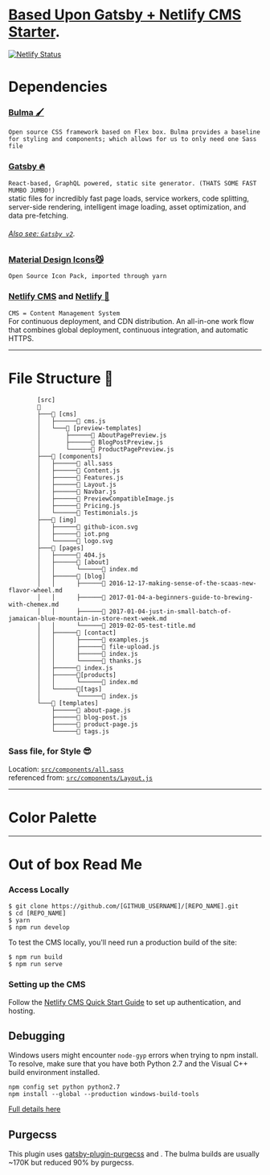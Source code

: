 # **[Based Upon Gatsby + Netlify CMS Starter](https://gatsby-netlify-cms.netlify.com/)**.  
[![Netlify Status](https://api.netlify.com/api/v1/badges/b654c94e-08a6-4b79-b443-7837581b1d8d/deploy-status)](https://app.netlify.com/sites/gatsby-starter-netlify-cms-ci/deploys)


# Dependencies 
### [Bulma 🖌](https://bulma.io/)
`Open source CSS framework based on Flex box. Bulma provides a baseline for styling and components; which allows for us to only need one Sass file`

  
### [Gatsby 🔥](https://www.gatsbyjs.org/docs/) 
`React-based, GraphQL powered, static site generator. (THATS SOME FAST MUMBO JUMBO!)`  
static files for incredibly fast page loads, service workers, code splitting, 
server-side rendering, intelligent image loading, asset optimization, and data pre-fetching.
###### [Also see: `Gatsby v2`](https://www.gatsbyjs.org/blog/2018-09-17-gatsby-v2/).  
  
### [Material Design Icons😼](https://cdn.materialdesignicons.com/3.4.93/)
`Open Source Icon Pack, imported through yarn`  
  
### [Netlify CMS](https://www.netlifycms.org) and [Netlify 🏯](https://www.netlify.com)    
`CMS = Content Management System`  
For continuous deployment, and CDN distribution.
An all-in-one work flow that combines global deployment, 
continuous integration, and automatic HTTPS.

------
# File Structure 📂
```
        [src]  
        📂  
        ├───📂 [cms]  
        │   ├──────📄 cms.js  
        │   └───📂 [preview-templates]  
        │       ├──────📄 AboutPagePreview.js  
        │       ├──────📄 BlogPostPreview.js  
        │       └──────📄 ProductPagePreview.js  
        ├───📂 [components]  
        │   ├──────📄 all.sass  
        │   ├──────📄 Content.js  
        │   ├──────📄 Features.js  
        │   ├──────📄 Layout.js  
        │   ├──────📄 Navbar.js  
        │   ├──────📄 PreviewCompatibleImage.js  
        │   ├──────📄 Pricing.js  
        │   └──────📄 Testimonials.js  
        ├───📂 [img]  
        │   ├──────📄 github-icon.svg  
        │   ├──────📄 iot.png  
        │   └──────📄 logo.svg  
        ├───📂 [pages]  
        │   ├──────📄 404.js  
        │   ├──────📂 [about]  
        │   │      └──────📄 index.md  
        │   ├──────📂 [blog]  
        │   │      ├──────📄 2016-12-17-making-sense-of-the-scaas-new-flavor-wheel.md  
        │   │      ├──────📄 2017-01-04-a-beginners-guide-to-brewing-with-chemex.md  
        │   │      ├──────📄 2017-01-04-just-in-small-batch-of-jamaican-blue-mountain-in-store-next-week.md  
        │   │      └──────📄 2019-02-05-test-title.md  
        │   ├──────📂 [contact]  
        │   │      ├──────📄 examples.js  
        │   │      ├──────📄 file-upload.js  
        │   │      ├──────📄 index.js  
        │   │      └──────📄 thanks.js  
        │   ├──────📄 index.js  
        │   ├──────📂[products]  
        │   │      └──────📄 index.md  
        │   └──────📂[tags]  
        │          └──────📄 index.js  
        └───📂 [templates]  
            ├──────📄 about-page.js  
            ├──────📄 blog-post.js  
            ├──────📄 product-page.js  
            └──────📄 tags.js
```

### Sass file, for Style 😎
Location:           [`src/components/all.sass`](src/components/all.sass)  
referenced from:    [`src/components/Layout.js`](src/components/Layout.js)


------
# Color Palette



------
# Out of box Read Me	
### Access Locally
```
$ git clone https://github.com/[GITHUB_USERNAME]/[REPO_NAME].git
$ cd [REPO_NAME]
$ yarn
$ npm run develop
```
To test the CMS locally, you'll need run a production build of the site:
```
$ npm run build
$ npm run serve
```

### Setting up the CMS
Follow the [Netlify CMS Quick Start Guide](https://www.netlifycms.org/docs/quick-start/#authentication) to set up authentication, and hosting.

## Debugging
Windows users might encounter ```node-gyp``` errors when trying to npm install.
To resolve, make sure that you have both Python 2.7 and the Visual C++ build environment installed.
```
npm config set python python2.7
npm install --global --production windows-build-tools
```

[Full details here](https://www.npmjs.com/package/node-gyp 'NPM node-gyp page')

## Purgecss
This plugin uses [gatsby-plugin-purgecss](https://www.gatsbyjs.org/packages/gatsby-plugin-purgecss/) and . The bulma builds are usually ~170K but reduced 90% by purgecss.
